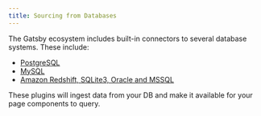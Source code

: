 ```yaml
---
title: Sourcing from Databases
---
```


The Gatsby ecosystem includes built-in connectors to several database systems. These include:

- [PostgreSQL](/packages/gatsby-source-pg/?=pg)
- [MySQL](/packages/gatsby-source-mysql/?=mysql)
- [Amazon Redshift, SQLite3, Oracle and MSSQL](https://github.com/mrfunnyshoes/gatsby-source-sql)

These plugins will ingest data from your DB and make it available for your page components to query.
